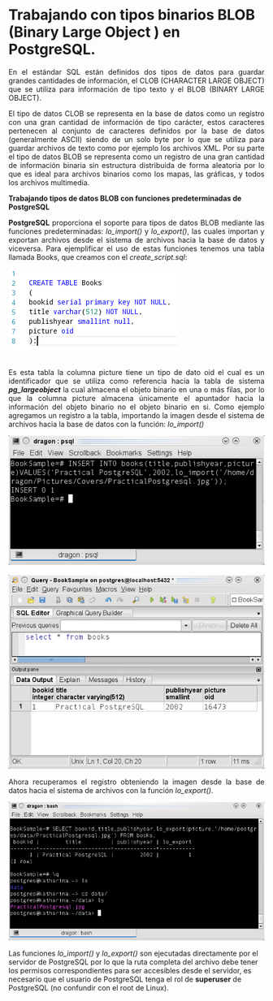# Trabajando con tipos binarios BLOB (Binary Large Object ) en PostgreSQL.


<p align="justify">
En el estándar SQL  están definidos dos tipos de datos para guardar grandes cantidades de información, el CLOB (CHARACTER LARGE OBJECT) que se utiliza para información de tipo texto  y el BLOB (BINARY LARGE OBJECT).
</p>
<p align="justify">
El tipo de datos CLOB se representa en la base de datos como un registro con una gran cantidad de información de tipo carácter, estos caracteres pertenecen al conjunto de caracteres definidos por la base de datos (generalmente ASCII) siendo de un solo byte por lo que se utiliza para guardar archivos de texto como por ejemplo los archivos XML. Por su parte el tipo de datos BLOB se representa como un registro de una gran cantidad de información binaria sin estructura distribuida de forma aleatoria  por lo que es ideal para archivos binarios como los mapas, las gráficas, y todos los archivos multimedia.
</p>
<p><b>Trabajando tipos de datos BLOB con funciones predeterminadas de PostgreSQL</b></p>
<p align="justify"><b>PostgreSQL</b> proporciona el soporte para tipos de datos BLOB mediante las funciones predeterminadas: <i>lo_import()</i> y <i>lo_export()</i>, las cuales importan y exportan archivos desde el sistema de archivos hacia la base de datos y viceversa.
Para ejemplificar el uso de estas funciones tenemos una tabla llamada Books, que creamos con el <i>create_script.sql</i>:
</p>
<div>
<IMG src="images/tbbooks.png">
</div><br>
<p align="justify">Es esta tabla la columna picture tiene un tipo de dato oid el cual es un identificador que se utiliza como referencia hacia la tabla de sistema <i><b>pg_largeobject</b></i> la cual almacena el objeto binario en una o más filas, por lo que la columna picture almacena únicamente el apuntador hacia la información del objeto binario no el objeto binario en si.
Como ejemplo agregamos un registro a la tabla,  importando la imagen desde el sistema de archivos hacia la base de datos con la función: <i>lo_import()</i></p>
<div>
<IMG src="images/fig1.png">
</div><br>
<div>
<IMG src="images/fig2.png">
</div>
<p align="justify">Ahora recuperamos el registro obteniendo la imagen desde la base de datos hacia el sistema de archivos con la función <i>lo_export()</i>.</p>
<div>
<IMG src="images/fig3.png">
</div>
<p>
Las funciones <i>lo_import()</i> y <i>lo_export()</i> son ejecutadas directamente por el servidor de PostgreSQL por lo que la ruta completa del archivo debe tener los permisos correspondientes para ser accesibles desde el servidor, es necesario que el usuario de PostgreSQL tenga el rol de <b>superuser</b> de PostgreSQL (no confundir con el root de Linux).
</p>
